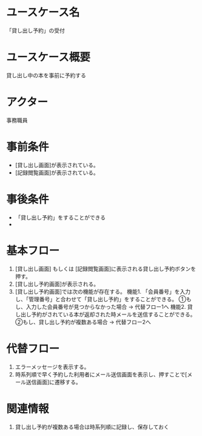<!-- 貸し出し予約 -->
# ユースケース名
「貸し出し予約」の受付
# ユースケース概要
貸し出し中の本を事前に予約する
# アクター
事務職員
# 事前条件
- [貸し出し画面]が表示されている。
- [記録閲覧画面]が表示されている。
# 事後条件
- 「貸し出し予約」をすることができる
- 
# 基本フロー
1. [貸し出し画面] もしくは [記録閲覧画面]に表示される貸し出し予約ボタンを押す。
2. [貸し出し予約画面]が表示される。
2. [貸し出し予約画面]では次の機能が存在する。
    機能1. 「会員番号」を入力し、「管理番号」と合わせて「貸し出し予約」をすることができる。
        ①もし、入力した会員番号が見つからなかった場合 → 代替フロー1へ
    機能2. 貸し出し予約がされている本が返却された時メールを送信することができる。
        ②もし、貸し出し予約が複数ある場合 → 代替フロー2へ


# 代替フロー
1. エラーメッセージを表示する。 
2. 時系列順で早く予約した利用者にメール送信画面を表示し、押すことで[メール送信画面]に遷移する。

# 関連情報
1. 貸し出し予約が複数ある場合は時系列順に記録し、保存しておく